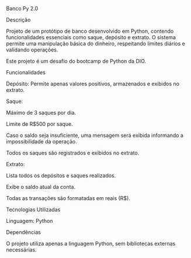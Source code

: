 Banco Py 2.0

Descrição

Projeto de um protótipo de banco desenvolvido em Python, contendo funcionalidades essenciais como saque, depósito e extrato. O sistema permite uma manipulação básica do dinheiro, respeitando limites diários e validando operações.

Este projeto é um desafio do bootcamp de Python da DIO.

Funcionalidades

Depósito: Permite apenas valores positivos, armazenados e exibidos no extrato.

Saque:

Máximo de 3 saques por dia.

Limite de R$500 por saque.

Caso o saldo seja insuficiente, uma mensagem será exibida informando a impossibilidade da operação.

Todos os saques são registrados e exibidos no extrato.

Extrato:

Lista todos os depósitos e saques realizados.

Exibe o saldo atual da conta.

Todas as transações são formatadas em reais (R$).

Tecnologias Utilizadas

Linguagem: Python

Dependências

O projeto utiliza apenas a linguagem Python, sem bibliotecas externas necessárias.

